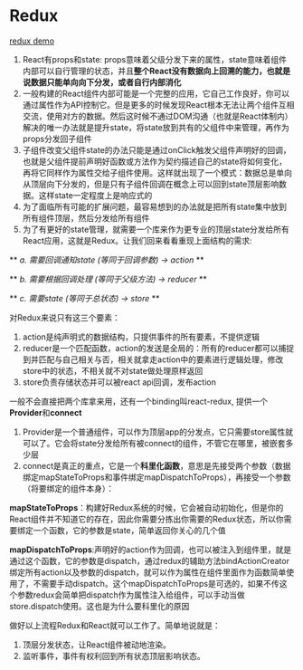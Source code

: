 # Redux

[redux demo](/demo/reduxFiles/reduxTab)

1. React有props和state: props意味着父级分发下来的属性，state意味着组件内部可以自行管理的状态，并且**整个React没有数据向上回溯的能力，也就是说数据只能单向向下分发，或者自行内部消化**
2. 一般构建的React组件内部可能是一个完整的应用，它自己工作良好，你可以通过属性作为API控制它。但是更多的时候发现React根本无法让两个组件互相交流，使用对方的数据。然后这时候不通过DOM沟通（也就是React体制内）解决的唯一办法就是提升state，将state放到共有的父组件中来管理，再作为props分发回子组件
3. 子组件改变父组件state的办法只能是通过onClick触发父组件声明好的回调，也就是父组件提前声明好函数或方法作为契约描述自己的state将如何变化，再将它同样作为属性交给子组件使用。这样就出现了一个模式：数据总是单向从顶层向下分发的，但是只有子组件回调在概念上可以回到state顶层影响数据。这样state一定程度上是响应式的
4. 为了面临所有可能的扩展问题，最容易想到的办法就是把所有state集中放到所有组件顶层，然后分发给所有组件
5. 为了有更好的state管理，就需要一个库来作为更专业的顶层state分发给所有React应用，这就是Redux。让我们回来看看重现上面结构的需求:

** *a. 需要回调通知state (等同于回调参数) -> action* **

** *b. 需要根据回调处理 (等同于父级方法) -> reducer* **
 

** *c. 需要state (等同于总状态) -> store* **

对Redux来说只有这三个要素：

1. action是纯声明式的数据结构，只提供事件的所有要素，不提供逻辑
2. reducer是一个匹配函数，action的发送是全局的：所有的reducer都可以捕捉到并匹配与自己相关与否，相关就拿走action中的要素进行逻辑处理，修改store中的状态，不相关就不对state做处理原样返回
3. store负责存储状态并可以被react api回调，发布action 

一般不会直接把两个库拿来用，还有一个binding叫react-redux, 提供一个**Provider**和**connect**

1. Provider是一个普通组件，可以作为顶层app的分发点，它只需要store属性就可以了。它会将state分发给所有被connect的组件，不管它在哪里，被嵌套多少层
2. connect是真正的重点，它是一个**科里化函数**，意思是先接受两个参数（数据绑定mapStateToProps和事件绑定mapDispatchToProps），再接受一个参数（将要绑定的组件本身）：

**mapStateToProps**：构建好Redux系统的时候，它会被自动初始化，但是你的React组件并不知道它的存在，因此你需要分拣出你需要的Redux状态，所以你需要绑定一个函数，它的参数是state，简单返回你关心的几个值

**mapDispatchToProps**:声明好的action作为回调，也可以被注入到组件里，就是通过这个函数，它的参数是dispatch，通过redux的辅助方法bindActionCreator绑定所有action以及参数的dispatch，就可以作为属性在组件里面作为函数简单使用了，不需要手动dispatch。这个mapDispatchToProps是可选的，如果不传这个参数redux会简单把dispatch作为属性注入给组件，可以手动当做store.dispatch使用。这也是为什么要科里化的原因


做好以上流程Redux和React就可以工作了。简单地说就是：

1. 顶层分发状态，让React组件被动地渲染。
2. 监听事件，事件有权利回到所有状态顶层影响状态。
